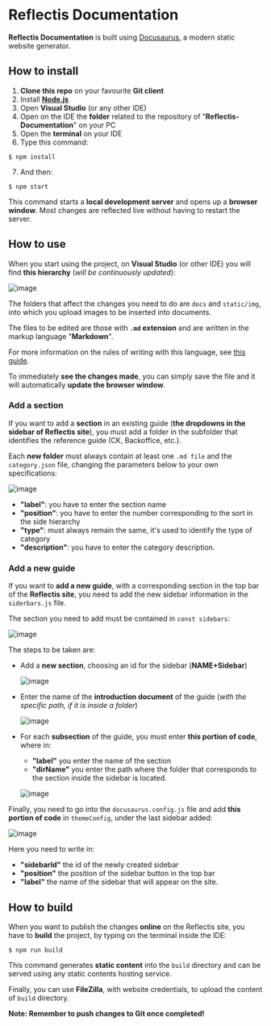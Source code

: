 # Reflectis Documentation

**Reflectis Documentation** is built using [Docusaurus](https://docusaurus.io/), a modern static website generator.

## How to install
1. **Clone this repo** on your favourite **Git client**
2. Install [**Node.js**](https://nodejs.org/en/download/)
3. Open **Visual Studio** (or any other IDE)
4. Open on the IDE the **folder** related to the repository of "**Reflectis-Documentation**" on your PC
5. Open the **terminal** on your IDE
6. Type this command:
```
$ npm install
```

7. And then:
```
$ npm start
```
This command starts a **local development server** and opens up a **browser window**. Most changes are reflected live without having to restart the server.

## How to use
When you start using the project, on **Visual Studio** (or other IDE) you will find **this hierarchy** (*will be continuously updated*):

![image](https://github.com/AnotheRealitySrl/Reflectis-Documentation/assets/11877743/9cd3ea9c-3bbf-476f-bc6c-d256a664e0d1)

The folders that affect the changes you need to do are `docs` and `static/img`, into which you upload images to be inserted into documents.

The files to be edited are those with **`.md` extension** and are written in the markup language "**Markdown**". 

For more information on the rules of writing with this language, see [this guide](https://docusaurus.io/docs/markdown-features#standard-features).

To immediately **see the changes made**, you can simply save the file and it will automatically **update the browser window**.

### Add a section
If you want to add a **section** in an existing guide (**the dropdowns in the sidebar of Reflectis site**), you must add a folder in the subfolder that identifies the reference guide (CK, Backoffice, etc.).

Each **new folder** must always contain at least one `.md file` and the `category.json` file, changing the parameters below to your own specifications:

![image](https://github.com/AnotheRealitySrl/Reflectis-Documentation/assets/11877743/f20946a9-d78b-4bde-a740-9fc222162e15)

- **"label"**: you have to enter the section name
- **"position"**: you have to enter the number corresponding to the sort in the side hierarchy
- **"type"**: must always remain the same, it's used to identify the type of category
- **"description"**: you have to enter the category description.

### Add a new guide
If you want to **add a new guide**, with a corresponding section in the top bar of the **Reflectis site**, you need to add the new sidebar information in the `siderbars.js` file.

The section you need to add must be contained in `const sidebars`:

![image](https://github.com/AnotheRealitySrl/Reflectis-Documentation/assets/11877743/4901958e-95ff-48bc-934d-aeebefc7f7cf)

The steps to be taken are:
- Add a **new section**, choosing an id for the sidebar (**NAME+Sidebar**)
  
  ![image](https://github.com/AnotheRealitySrl/Reflectis-Documentation/assets/11877743/d02f7408-840a-4d55-b7b6-b48a85ca06fd)

- Enter the name of the **introduction document** of the guide (*with the specific path, if it is inside a folder*)
  
  ![image](https://github.com/AnotheRealitySrl/Reflectis-Documentation/assets/11877743/d2a775fa-79ae-474d-9bee-93f282f34450)

- For each **subsection** of the guide, you must enter **this portion of code**, where in:
  - **"label"** you enter the name of the section
  - **"dirName"** you enter the path where the folder that corresponds to the section inside the sidebar is located.
    
  ![image](https://github.com/AnotheRealitySrl/Reflectis-Documentation/assets/11877743/9af45638-d21c-4b9b-86ff-e6b3abf91035)

Finally, you need to go into the `docusaurus.config.js` file and add **this portion of code** in `themeConfig`, under the last sidebar added:

![image](https://github.com/AnotheRealitySrl/Reflectis-Documentation/assets/11877743/3f56aeb6-5c42-4bd3-9dfb-2122f0f5b074)

Here you need to write in:
- **"sidebarId"** the id of the newly created sidebar
- **"position"** the position of the sidebar button in the top bar 
- **"label"** the name of the sidebar that will appear on the site.
  
## How to build
When you want to publish the changes **online** on the Reflectis site, you have to **build** the project, by typing on the terminal inside the IDE:

```
$ npm run build
```
This command generates **static content** into the `build` directory and can be served using any static contents hosting service.

Finally, you can use **FileZilla**, with website credentials, to upload the content of `build` directory.

**Note: Remember to push changes to Git once completed!**

